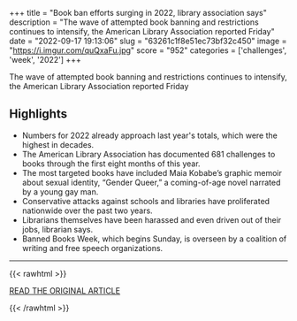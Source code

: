 +++
title = "Book ban efforts surging in 2022, library association says"
description = "The wave of attempted book banning and restrictions continues to intensify, the American Library Association reported Friday"
date = "2022-09-17 19:13:06"
slug = "63261c1f8e51ec73bf32c450"
image = "https://i.imgur.com/quQxaFu.jpg"
score = "952"
categories = ['challenges', 'week', '2022']
+++

The wave of attempted book banning and restrictions continues to intensify, the American Library Association reported Friday

## Highlights

- Numbers for 2022 already approach last year's totals, which were the highest in decades.
- The American Library Association has documented 681 challenges to books through the first eight months of this year.
- The most targeted books have included Maia Kobabe’s graphic memoir about sexual identity, “Gender Queer,” a coming-of-age novel narrated by a young gay man.
- Conservative attacks against schools and libraries have proliferated nationwide over the past two years.
- Librarians themselves have been harassed and even driven out of their jobs, librarian says.
- Banned Books Week, which begins Sunday, is overseen by a coalition of writing and free speech organizations.

---

{{< rawhtml >}}
  <p class="article-category">
    <a target="_blank" href="https://abcnews.go.com/Lifestyle/wireStory/book-ban-efforts-surging-2022-library-association-90012947">READ THE ORIGINAL ARTICLE</a>
  </p>
{{< /rawhtml >}}
